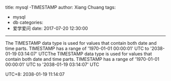 title: mysql -TIMESTAMP
author: Xiang Chuang
tags:
  - mysql
  - db
categories:
  - 爱学爱问
date: 2017-07-20 12:30:00
---
The TIMESTAMP data type is used for values that contain both date and time parts. TIMESTAMP has a range of '1970-01-01 00:00:01' UTC to '2038-01-19 03:14:07' UTCThe TIMESTAMP data type is used for values that contain both date and time parts. TIMESTAMP has a range of '1970-01-01 00:00:01' UTC to '2038-01-19 03:14:07' UTC


UTC+8: 2038-01-19 11:14:07